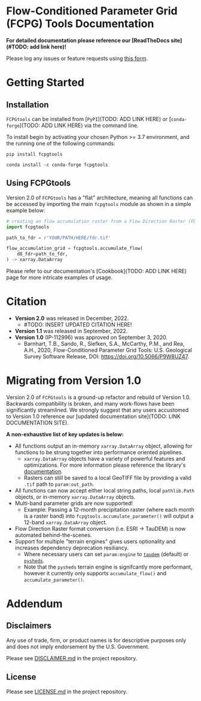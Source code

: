 Flow-Conditioned Parameter Grid (FCPG) Tools Documentation
===============================================================


**For detailed documentation please reference our [ReadTheDocs site](#TODO: add link here)!** 

Please log any issues or feature requests using [this form](https://code.usgs.gov/StreamStats/data-preparation/cpg/FCPGtools/-/issues/new?issuable_template=bug).

# Getting Started
## Installation
`FCPGtools` can be installed from [`PyPI`](TODO: ADD LINK HERE) or [`conda-forge`](TODO: ADD LINK HERE) via the command line.

To install begin by activating your chosen Python >= 3.7 environment, and the running one of the following commands:

```
pip install fcpgtools
```

```
conda install -c conda-forge fcpgtools
```

## Using FCPGtools
Version 2.0 of `FCPGtools` has a "flat" architecture, meaning all functions can be accessed by importing the main `fcpgtools` module as shown in a simple example below:

```python
# creating an flow accumulation raster from a Flow Direction Raster (FDR)
import fcpgtools

path_to_fdr = r'YOUR/PATH/HERE/fdr.tif'

flow_accumulation_grid = fcpgtools.accumulate_flow(
    d8_fdr=path_to_fdr,
) -> xarray.DataArray
```

Please refer to our documentation's [Cookbook](TODO: ADD LINK HERE) page for more intricate examples of usage.

# Citation
* **Version 2.0** was released in December, 2022.
    * #TODO: INSERT UPDATED CITATION HERE!
* **Version 1.1** was released in September, 2022.
* **Version 1.0** (IP-112996) was approved on September 3, 2020.
    * Barnhart, T.B., Sando, R., Siefken, S.A., McCarthy, P.M., and Rea, A.H., 2020, Flow-Conditioned Parameter Grid Tools: U.S. Geological Survey Software Release, DOI: https://doi.org/10.5066/P9W8UZ47.

# Migrating from Version 1.0
Version 2.0 of `FCPGtools` is a ground-up refactor and rebuild of Version 1.0. Backwards compatibility is broken, and many work-flows have been significantly streamlined. We strongly suggest that any users accustomed to Version 1.0 reference our [updated documentation site](TODO: LINK DOCUMENTATION SITE).

**A non-exhaustive list of key updates is below:**
* All functions output an in-memory `xarray.DataArray` object, allowing for functions to be strung together into performance oriented pipelines.
    * `xarray.DataArray` objects have a variety of powerful features and optimizations. For more information please reference the library's [documentation](https://docs.xarray.dev/en/stable/generated/xarray.DataArray.html#xarray.DataArray).
    * Rasters can still be saved to a local GeoTIFF file by providing a valid `.tif` path to `param:out_path`.
* All functions can now accept either local string paths, local `pathlib.Path` objects, or in-memory `xarray.DataArray` objects.
* Multi-band parameter grids are now supported!
    * Example: Passing a 12-month precipitation raster (where each month is a raster band) into `fcpgtools.accumulate_parameter()` will output a 12-band `xarray.DataArray` object.
* Flow Direction Raster format conversion (i.e. ESRI -> TauDEM) is now automated behind-the-scenes.
* Support for multiple "terrain engines" gives users optionality and increases dependency deprecation resiliancy. 
    * Where necessary users can set `param:engine` to [`taudem`](https://hydrology.usu.edu/taudem/taudem5/) (default) or [`pysheds`](https://github.com/mdbartos/pysheds).
    * Note that the `pysheds` terrain engine is signifcantly more performant, however it currently only supports `accumulate_flow()` and `accumulate_parameter()`.


# Addendum
## Disclaimers
Any use of trade, firm, or product names is for descriptive purposes only and does not imply endorsement by the U.S. Government.

Please see [DISCLAIMER.md](DISCLAIMER.md) in the project repository.

## License
Please see [LICENSE.md](LICENSE.md) in the project repository.
